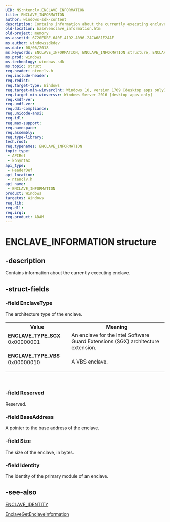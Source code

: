 ```yaml
---
UID: NS:ntenclv.ENCLAVE_INFORMATION
title: ENCLAVE_INFORMATION
author: windows-sdk-content
description: Contains information about the currently executing enclave.
old-location: base\enclave_information.htm
old-project: memory
ms.assetid: 6720EDBE-6A0E-4192-A096-2ACA681E2AAF
ms.author: windowssdkdev
ms.date: 08/06/2018
ms.keywords: ENCLAVE_INFORMATION, ENCLAVE_INFORMATION structure, ENCLAVE_TYPE_SGX, ENCLAVE_TYPE_VBS, base.enclave_information, ntenclv/ENCLAVE_INFORMATION
ms.prod: windows
ms.technology: windows-sdk
ms.topic: struct
req.header: ntenclv.h
req.include-header: 
req.redist: 
req.target-type: Windows
req.target-min-winverclnt: Windows 10, version 1709 [desktop apps only]
req.target-min-winversvr: Windows Server 2016 [desktop apps only]
req.kmdf-ver: 
req.umdf-ver: 
req.ddi-compliance: 
req.unicode-ansi: 
req.idl: 
req.max-support: 
req.namespace: 
req.assembly: 
req.type-library: 
tech.root: 
req.typenames: ENCLAVE_INFORMATION
topic_type:
 - APIRef
 - kbSyntax
api_type:
 - HeaderDef
api_location:
 - ntenclv.h
api_name:
 - ENCLAVE_INFORMATION
product: Windows
targetos: Windows
req.lib: 
req.dll: 
req.irql: 
req.product: ADAM
---
```


# ENCLAVE_INFORMATION structure


## -description


Contains information about the currently executing enclave.


## -struct-fields




### -field EnclaveType

The architecture type of the enclave.

<table>
<tr>
<th>Value</th>
<th>Meaning</th>
</tr>
<tr>
<td width="40%"><a id="ENCLAVE_TYPE_SGX"></a><a id="enclave_type_sgx"></a><dl>
<dt><b><b>ENCLAVE_TYPE_SGX</b></b></dt>
<dt>0x00000001</dt>
</dl>
</td>
<td width="60%">
An enclave for the Intel Software Guard Extensions (SGX) architecture extension.

</td>
</tr>
<tr>
<td width="40%"><a id="ENCLAVE_TYPE_VBS"></a><a id="enclave_type_vbs"></a><dl>
<dt><b>ENCLAVE_TYPE_VBS</b></dt>
<dt>0x00000010</dt>
</dl>
</td>
<td width="60%">
A  VBS enclave.

</td>
</tr>
</table>
 


### -field Reserved

Reserved.


### -field BaseAddress

A pointer to the base address of the enclave.


### -field Size

The size of the enclave, in bytes.


### -field Identity

The identity of the primary module of an enclave.


## -see-also




<a href="https://msdn.microsoft.com/D584D824-3C86-4BBB-9086-6DBE0290E0A4">ENCLAVE_IDENTITY</a>



<a href="https://msdn.microsoft.com/26349C3C-4B73-430C-B002-ED262DB0304F">EnclaveGetEnclaveInformation</a>
 

 

